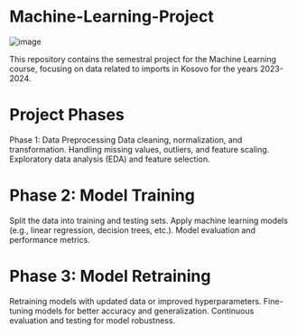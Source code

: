 # Machine-Learning-Project

![image](https://github.com/user-attachments/assets/52ed3817-bb6f-4fcf-bf6e-d443c29a3b3b)

This repository contains the semestral project for the Machine Learning course, focusing on data related to imports in Kosovo for the years 2023-2024.

# Project Phases
Phase 1: Data Preprocessing
Data cleaning, normalization, and transformation.
Handling missing values, outliers, and feature scaling.
Exploratory data analysis (EDA) and feature selection.

# Phase 2: Model Training
Split the data into training and testing sets.
Apply machine learning models (e.g., linear regression, decision trees, etc.).
Model evaluation and performance metrics.

# Phase 3: Model Retraining
Retraining models with updated data or improved hyperparameters.
Fine-tuning models for better accuracy and generalization.
Continuous evaluation and testing for model robustness.


